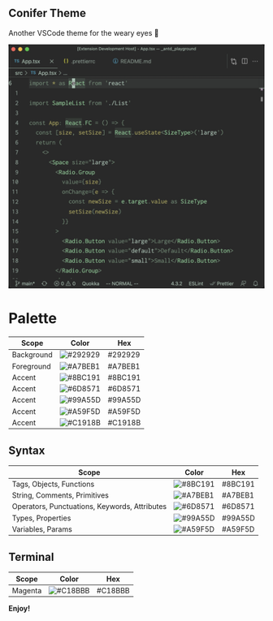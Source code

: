 ## Conifer Theme

Another VSCode theme for the weary eyes 👀

![tsx file](images/tsx-file.jpg)

# Palette

| Scope | Color | Hex |
| ----- | ----- | --- |
| Background | ![#292929](https://via.placeholder.com/35/292929/?text=+) | #292929 | 
| Foreground | ![#A7BEB1](https://via.placeholder.com/35/A7BEB1/?text=+) | #A7BEB1 | 
| Accent | ![#8BC191](https://via.placeholder.com/35/8BC191/?text=+) | #8BC191 | 
| Accent | ![#6D8571](https://via.placeholder.com/35/6D8571/?text=+) | #6D8571 | 
| Accent | ![#99A55D](https://via.placeholder.com/35/99A55D/?text=+) | #99A55D | 
| Accent | ![#A59F5D](https://via.placeholder.com/35/A59F5D/?text=+) | #A59F5D | 
| Accent | ![#C1918B](https://via.placeholder.com/35/C1918B/?text=+) | #C1918B | 

## Syntax

| Scope | Color | Hex |
| ----- | ----- | --- |
| Tags, Objects, Functions | ![#8BC191](https://via.placeholder.com/35/8BC191/?text=+) | #8BC191 | 
| String, Comments, Primitives | ![#A7BEB1](https://via.placeholder.com/35/A7BEB1/?text=+) | #A7BEB1 | 
| Operators, Punctuations, Keywords, Attributes | ![#6D8571](https://via.placeholder.com/35/6D8571/?text=+) | #6D8571 | 
| Types, Properties | ![#99A55D](https://via.placeholder.com/35/99A55D/?text=+) | #99A55D | 
| Variables, Params | ![#A59F5D](https://via.placeholder.com/35/A59F5D/?text=+) | #A59F5D | 

## Terminal

| Scope | Color | Hex |
| ----- | ----- | --- |
| Magenta | ![#C18BBB](https://via.placeholder.com/35/C18BBB/?text=+) | #C18BBB | 

**Enjoy!**
